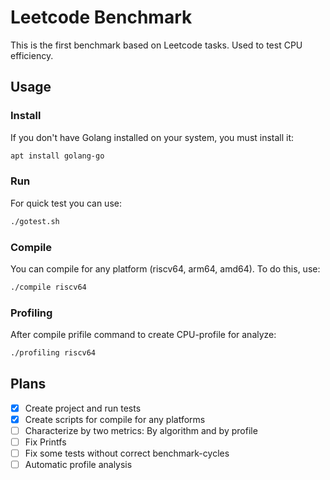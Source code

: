 # Leetcode Benchmark
This is the first benchmark based on Leetcode tasks. Used to test CPU efficiency.

## Usage

### Install
If you don't have Golang installed on your system, you must install it:

```bash
apt install golang-go
```

### Run
For quick test you can use:

```bash
./gotest.sh
```

### Compile
You can compile for any platform (riscv64, arm64, amd64). To do this, use:

```bash
./compile riscv64
```

### Profiling
After compile prifile command to create CPU-profile for analyze:
```bash
./profiling riscv64
```
 
## Plans
- [x] Create project and run tests
- [x] Create scripts for compile for any platforms
- [ ] Characterize by two metrics: By algorithm and by profile 
- [ ] Fix Printfs
- [ ] Fix some tests without correct benchmark-cycles
- [ ] Automatic profile analysis
